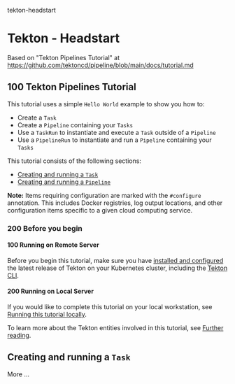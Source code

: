 tekton-headstart
# Tekton - Headstart

Based on "Tekton Pipelines Tutorial" at https://github.com/tektoncd/pipeline/blob/main/docs/tutorial.md

## 100 Tekton Pipelines Tutorial

This tutorial uses a simple `Hello World` example to show you how to:
- Create a `Task`
- Create a `Pipeline` containing your `Tasks`
- Use a `TaskRun` to instantiate and execute a `Task` outside of a `Pipeline`
- Use a `PipelineRun` to instantiate and run a `Pipeline` containing your `Tasks`

This tutorial consists of the following sections:

- [Creating and running a `Task`](#creating-and-running-a-task)
- [Creating and running a `Pipeline`](#creating-and-running-a-pipeline)

**Note:** Items requiring configuration are marked with the `#configure` annotation.
This includes Docker registries, log output locations, and other configuration items
specific to a given cloud computing service.

### 200 Before you begin

#### 100 Running on Remote Server

Before you begin this tutorial, make sure you have [installed and configured](https://github.com/tektoncd/pipeline/blob/main/docs/install.md)
the latest release of Tekton on your Kubernetes cluster, including the
[Tekton CLI](https://github.com/tektoncd/cli).

#### 200 Running on Local Server

If you would like to complete this tutorial on your local workstation, see [Running this tutorial locally](#running-this-tutorial-locally). 

To learn more about the Tekton entities involved in this tutorial, see [Further reading](#further-reading).

## Creating and running a `Task`


More ...
